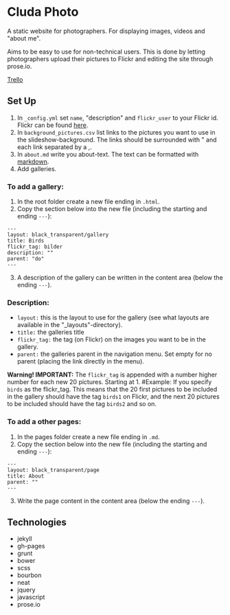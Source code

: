 Cluda Photo
====================

A static website for photographers. For displaying images, videos and "about me".

Aims to be easy to use for non-technical users. 
This is done by letting photographers upload their pictures to Flickr and editing the site through prose.io.

[Trello](https://trello.com/b/wZOfqARd/photo)

Set Up
---------------------
1. In `_config.yml` set `name`, "description" and `flickr_user` to your Flickr id. Flickr can be found [here](http://idgettr.com/).
2. In `background_pictures.csv` list links to the pictures you want to use in the slideshow-background. The links should be surrounded with " and each link separated by a ,.
3. In `about.md` write you about-text. The text can be formatted with [markdown](http://daringfireball.net/projects/markdown/syntax).
4. Add galleries.

### To add a gallery:
1. In the root folder create a new file ending in `.html`.
2. Copy the section below into the new file (including the starting and ending `---`):
```ymal
---
layout: black_transparent/gallery
title: Birds
flickr_tag: bilder
description: ""
parent: "do"
---
```
3. A description of the gallery can be written in the content area (below the ending `---`).
### Description:
* `layout:` this is the layout to use for the gallery (see what layouts are available in the "_layouts"-directory).
* `title:` the galleries title
* `flickr_tag:` the tag (on Flickr) on the images you want to be in the gallery.
* `parent:` the galleries parent in the navigation menu. Set empty for no parent (placing the link directly in the menu).

**Warning! IMPORTANT:**
The `flickr_tag` is appended with a number higher number for each new 20 pictures. Starting at 1.
#Example:
If you specify `birds` as the flickr_tag. This means that the 20 first pictures to be included in the gallery should have the tag `birds1` on Flickr, and the next 20 pictures to be included should have the tag `birds2` and so on.

### To add a other pages:
1. In the pages folder create a new file ending in `.md`.
2. Copy the section below into the new file (including the starting and ending `---`):
```ymal
---
layout: black_transparent/page
title: About
parent: ""
---
```
3. Write the page content in the content area (below the ending `---`).

Technologies
---------------------
*   jekyll
*   gh-pages
*   grunt
*   bower
*   scss
*   bourbon
*   neat
*   jquery
*   javascript
*   prose.io
